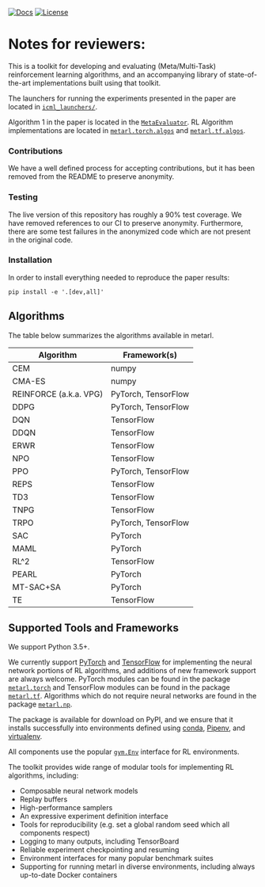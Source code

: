 [![Docs](https://readthedocs.org/projects/metarl/badge)](http://metarl.readthedocs.org/en/latest/)
[![License](https://img.shields.io/badge/license-MIT-blue.svg)](https://github.com/icml2020submission6857/metarl/blob/master/LICENSE)

# Notes for reviewers:

This is a toolkit for developing and evaluating (Meta/Multi-Task) reinforcement learning algorithms, and an accompanying library of state-of-the-art implementations built using that toolkit.

The launchers for running the experiments presented in the paper are located in [`icml_launchers/`](https://github.com/icml2020submission6857/metarl/tree/master/icml_launchers).

Algorithm 1 in the paper is located in the [`MetaEvaluator`](https://github.com/icml2020submission6857/metarl/tree/master/src/metarl/experiment/meta_evaluator.py#L65).
RL Algorithm implementations are located in [`metarl.torch.algos`](https://github.com/icml2020submission6857/metarl/tree/master/src/metarl/torch/algos) and [`metarl.tf.algos`](https://github.com/icml2020submission6857/metarl/tree/master/src/metarl/tf/algos).


### Contributions
We have a well defined process for accepting contributions, but it has been removed from the README to preserve anonymity.

### Testing

The live version of this repository has roughly a 90% test coverage.
We have removed references to our CI to preserve anonymity.
Furthermore, there are some test failures in the anonymized code which are not
present in the original code.

### Installation
In order to install everything needed to reproduce the paper results:

```
pip install -e '.[dev,all]'
```

## Algorithms
The table below summarizes the algorithms available in metarl.

| Algorithm              | Framework(s)        |
| ---------------------- | ------------------- |
| CEM                    | numpy               |
| CMA-ES                 | numpy               |
| REINFORCE (a.k.a. VPG) | PyTorch, TensorFlow |
| DDPG                   | PyTorch, TensorFlow |
| DQN                    | TensorFlow          |
| DDQN                   | TensorFlow          |
| ERWR                   | TensorFlow          |
| NPO                    | TensorFlow          |
| PPO                    | PyTorch, TensorFlow |
| REPS                   | TensorFlow          |
| TD3                    | TensorFlow          |
| TNPG                   | TensorFlow          |
| TRPO                   | PyTorch, TensorFlow |
| SAC                    | PyTorch             |
| MAML                   | PyTorch             |
| RL^2                   | TensorFlow          |
| PEARL                  | PyTorch             |
| MT-SAC+SA              | PyTorch             |
| TE                     | TensorFlow          |

## Supported Tools and Frameworks
We support Python 3.5+.

We currently support [PyTorch](https://pytorch.org/) and [TensorFlow](https://www.tensorflow.org/) for implementing the neural network portions of RL algorithms, and additions of new framework support are always welcome. PyTorch modules can be found in the package [`metarl.torch`](https://github.com/icml2020submission6857/metarl/tree/master/src/metarl/torch) and TensorFlow modules can be found in the package [`metarl.tf`](https://github.com/icml2020submission6857/metarl/tree/master/src/metarl/tf). Algorithms which do not require neural networks are found in the package [`metarl.np`](https://github.com/icml2020submission6857/metarl/tree/master/src/metarl/np).

The package is available for download on PyPI, and we ensure that it installs successfully into environments defined using [conda](https://docs.conda.io/en/latest/), [Pipenv](https://pipenv.readthedocs.io/en/latest/), and [virtualenv](https://virtualenv.pypa.io/en/latest/).

All components use the popular [`gym.Env`](https://github.com/openai/gym) interface for RL environments.

The toolkit provides wide range of modular tools for implementing RL algorithms, including:
* Composable neural network models
* Replay buffers
* High-performance samplers
* An expressive experiment definition interface
* Tools for reproducibility (e.g. set a global random seed which all components respect)
* Logging to many outputs, including TensorBoard
* Reliable experiment checkpointing and resuming
* Environment interfaces for many popular benchmark suites
* Supporting for running metarl in diverse environments, including always up-to-date Docker containers
